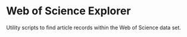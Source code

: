 # Web of Science Explorer

Utility scripts to find article records within the Web of Science data set.
